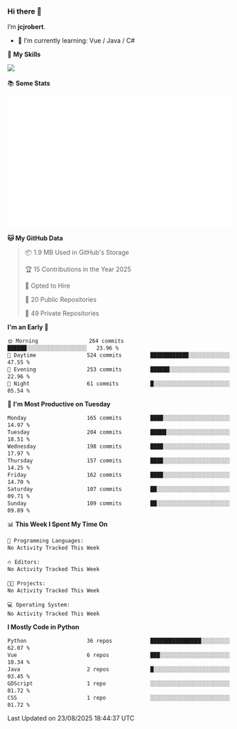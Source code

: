### Hi there 👋

I’m **jcjrobert**.

- 🌱 I’m currently learning: Vue / Java / C#

🌟 **My Skills**

![](https://img.shields.io/badge/-Python-3e74a2?style=flat-square&logo=Python&logoColor=fff)

📚 **Some Stats**

![](https://github.com/jcjrobert/github-stats/blob/master/generated/overview.svg)

<!--START_SECTION:waka-->
**🐱 My GitHub Data** 

> 📦 1.9 MB Used in GitHub's Storage 
 > 
> 🏆 15 Contributions in the Year 2025
 > 
> 💼 Opted to Hire
 > 
> 📜 20 Public Repositories 
 > 
> 🔑 49 Private Repositories 
 > 
**I'm an Early 🐤** 

```text
🌞 Morning                264 commits         ██████░░░░░░░░░░░░░░░░░░░   23.96 % 
🌆 Daytime                524 commits         ████████████░░░░░░░░░░░░░   47.55 % 
🌃 Evening                253 commits         ██████░░░░░░░░░░░░░░░░░░░   22.96 % 
🌙 Night                  61 commits          █░░░░░░░░░░░░░░░░░░░░░░░░   05.54 % 
```
📅 **I'm Most Productive on Tuesday** 

```text
Monday                   165 commits         ████░░░░░░░░░░░░░░░░░░░░░   14.97 % 
Tuesday                  204 commits         █████░░░░░░░░░░░░░░░░░░░░   18.51 % 
Wednesday                198 commits         ████░░░░░░░░░░░░░░░░░░░░░   17.97 % 
Thursday                 157 commits         ████░░░░░░░░░░░░░░░░░░░░░   14.25 % 
Friday                   162 commits         ████░░░░░░░░░░░░░░░░░░░░░   14.70 % 
Saturday                 107 commits         ██░░░░░░░░░░░░░░░░░░░░░░░   09.71 % 
Sunday                   109 commits         ██░░░░░░░░░░░░░░░░░░░░░░░   09.89 % 
```


📊 **This Week I Spent My Time On** 

```text
💬 Programming Languages: 
No Activity Tracked This Week

🔥 Editors: 
No Activity Tracked This Week

🐱‍💻 Projects: 
No Activity Tracked This Week

💻 Operating System: 
No Activity Tracked This Week
```

**I Mostly Code in Python** 

```text
Python                   36 repos            ████████████████░░░░░░░░░   62.07 % 
Vue                      6 repos             ███░░░░░░░░░░░░░░░░░░░░░░   10.34 % 
Java                     2 repos             █░░░░░░░░░░░░░░░░░░░░░░░░   03.45 % 
GDScript                 1 repo              ░░░░░░░░░░░░░░░░░░░░░░░░░   01.72 % 
CSS                      1 repo              ░░░░░░░░░░░░░░░░░░░░░░░░░   01.72 % 
```




 Last Updated on 23/08/2025 18:44:37 UTC
<!--END_SECTION:waka-->
